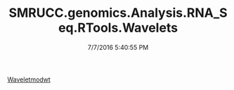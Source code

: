 ﻿---
title: SMRUCC.genomics.Analysis.RNA_Seq.RTools.Wavelets
date: 7/7/2016 5:40:55 PM
---

[Waveletmodwt](T-SMRUCC.genomics.Analysis.RNA_Seq.RTools.Wavelets.Waveletmodwt.html)
